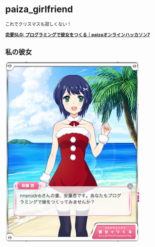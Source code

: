 # paiza_girlfriend
これでクリスマスも寂しくない！

__[恋愛SLG: プログラミングで彼女をつくる｜paizaオンラインハッカソン7](https://paiza.jp/poh/ando)__

## 私の彼女

![](girlfriend.png)
